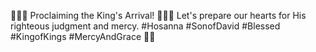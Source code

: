 👑🌿🙌 Proclaiming the King's Arrival! 🌿👑🙌 Let's prepare our hearts for His righteous judgment and mercy. #Hosanna #SonofDavid #Blessed #KingofKings #MercyAndGrace 🙏🌟